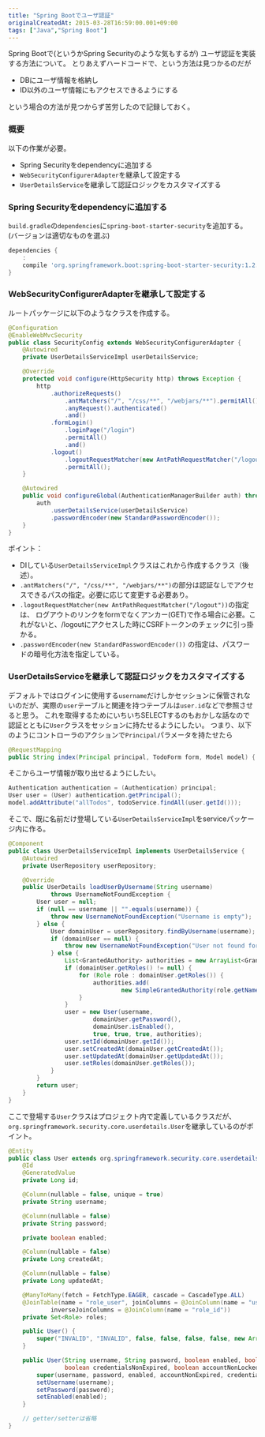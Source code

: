 ```yaml
---
title: "Spring Bootでユーザ認証"
originalCreatedAt: 2015-03-28T16:59:00.001+09:00
tags: ["Java","Spring Boot"]
---
```

Spring Bootで(というかSpring Securityのような気もするが)
ユーザ認証を実装する方法について。
とりあえずハードコードで、という方法は見つかるのだが

* DBにユーザ情報を格納し
* ID以外のユーザ情報にもアクセスできるようにする

という場合の方法が見つからず苦労したので記録しておく。
<!--more-->

### 概要

以下の作業が必要。

* Spring Securityをdependencyに追加する
* `WebSecurityConfigurerAdapter`を継承して設定する
* `UserDetailsService`を継承して認証ロジックをカスタマイズする

### Spring Securityをdependencyに追加する

`build.gradle`の`dependencies`に`spring-boot-starter-security`を追加する。
(バージョンは適切なものを選ぶ)

```groovy
dependencies {
    :
    compile 'org.springframework.boot:spring-boot-starter-security:1.2.2.RELEASE'
}
```

### WebSecurityConfigurerAdapterを継承して設定する

ルートパッケージに以下のようなクラスを作成する。

```java
@Configuration
@EnableWebMvcSecurity
public class SecurityConfig extends WebSecurityConfigurerAdapter {
    @Autowired
    private UserDetailsServiceImpl userDetailsService;

    @Override
    protected void configure(HttpSecurity http) throws Exception {
        http
            .authorizeRequests()
                .antMatchers("/", "/css/**", "/webjars/**").permitAll()
                .anyRequest().authenticated()
                .and()
            .formLogin()
                .loginPage("/login")
                .permitAll()
                .and()
            .logout()
                .logoutRequestMatcher(new AntPathRequestMatcher("/logout")) // Required to use GET method for logout
                .permitAll();
    }

    @Autowired
    public void configureGlobal(AuthenticationManagerBuilder auth) throws Exception {
        auth
            .userDetailsService(userDetailsService)
            .passwordEncoder(new StandardPasswordEncoder());
    }
}
```

ポイント：

* DIしている`UserDetailsServiceImpl`クラスはこれから作成するクラス（後述）。
* `.antMatchers("/", "/css/**", "/webjars/**")`の部分は認証なしでアクセスできるパスの指定。必要に応じて変更する必要あり。
* `.logoutRequestMatcher(new AntPathRequestMatcher("/logout"))`の指定は、
ログアウトのリンクをformでなくアンカー(GET)で作る場合に必要。これがないと、/logoutにアクセスした時にCSRFトークンのチェックに引っ掛かる。
* `.passwordEncoder(new StandardPasswordEncoder())`
の指定は、パスワードの暗号化方法を指定している。

### UserDetailsServiceを継承して認証ロジックをカスタマイズする

デフォルトではログインに使用する`username`だけしかセッションに保管されないのだが、実際の`user`テーブルと関連を持つテーブルは`user.id`などで参照させると思う。
これを取得するためにいちいちSELECTするのもおかしな話なので認証とともに`User`クラスをセッションに持たせるようにしたい。
つまり、以下のようにコントローラのアクションで`Principal`パラメータを持たせたら

```java
@RequestMapping
public String index(Principal principal, TodoForm form, Model model) {
```

そこからユーザ情報が取り出せるようにしたい。

```java
Authentication authentication = (Authentication) principal;
User user = (User) authentication.getPrincipal();
model.addAttribute("allTodos", todoService.findAll(user.getId()));
```

そこで、既に名前だけ登場している`UserDetailsServiceImpl`をserviceパッケージ内に作る。

```java
@Component
public class UserDetailsServiceImpl implements UserDetailsService {
    @Autowired
    private UserRepository userRepository;

    @Override
    public UserDetails loadUserByUsername(String username)
            throws UsernameNotFoundException {
        User user = null;
        if (null == username || "".equals(username)) {
            throw new UsernameNotFoundException("Username is empty");
        } else {
            User domainUser = userRepository.findByUsername(username);
            if (domainUser == null) {
                throw new UsernameNotFoundException("User not found for name: " + username);
            } else {
                List<GrantedAuthority> authorities = new ArrayList<GrantedAuthority>();
                if (domainUser.getRoles() != null) {
                    for (Role role : domainUser.getRoles()) {
                        authorities.add(
                                new SimpleGrantedAuthority(role.getName()));
                    }
                }
                user = new User(username,
                        domainUser.getPassword(),
                        domainUser.isEnabled(),
                        true, true, true, authorities);
                user.setId(domainUser.getId());
                user.setCreatedAt(domainUser.getCreatedAt());
                user.setUpdatedAt(domainUser.getUpdatedAt());
                user.setRoles(domainUser.getRoles());
            }
        }
        return user;
    }
}
```

ここで登場する`User`クラスはプロジェクト内で定義しているクラスだが、`org.springframework.security.core.userdetails.User`を継承しているのがポイント。

```java
@Entity
public class User extends org.springframework.security.core.userdetails.User {
    @Id
    @GeneratedValue
    private Long id;

    @Column(nullable = false, unique = true)
    private String username;

    @Column(nullable = false)
    private String password;

    private boolean enabled;

    @Column(nullable = false)
    private Long createdAt;

    @Column(nullable = false)
    private Long updatedAt;

    @ManyToMany(fetch = FetchType.EAGER, cascade = CascadeType.ALL)
    @JoinTable(name = "role_user", joinColumns = @JoinColumn(name = "user_id"),
            inverseJoinColumns = @JoinColumn(name = "role_id"))
    private Set<Role> roles;

    public User() {
        super("INVALID", "INVALID", false, false, false, false, new ArrayList<GrantedAuthority>());
    }

    public User(String username, String password, boolean enabled, boolean accountNonExpired,
                boolean credentialsNonExpired, boolean accountNonLocked, Collection<? extends GrantedAuthority> authorities) {
        super(username, password, enabled, accountNonExpired, credentialsNonExpired, accountNonLocked, authorities);
        setUsername(username);
        setPassword(password);
        setEnabled(enabled);
    }

    // getter/setterは省略
}
```
